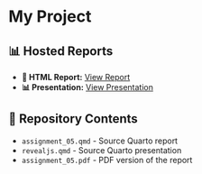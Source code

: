 # My Project

## 📊 Hosted Reports
- **📄 HTML Report:** [View Report](https://rawcdn.githack.com/EricZou007/QTM350_homework5/03a50fd4b51bff5c58f5743e348efe41eb21835a/assignment_05.html)
- **📊 Presentation:** [View Presentation](https://rawcdn.githack.com/EricZou007/QTM350_homework5/36087d32d33c4135e2f25dfde1f762eda7c17020/revealjs.html)

## 📂 Repository Contents
- `assignment_05.qmd` - Source Quarto report
- `revealjs.qmd` - Source Quarto presentation
- `assignment_05.pdf` - PDF version of the report

